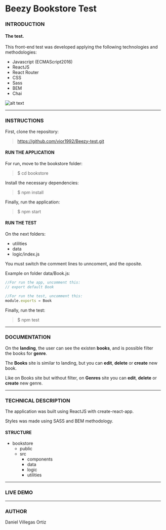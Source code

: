 # Beezy Bookstore Test

### **INTRODUCTION**

####  **The test.**

This front-end test was developed applying the following technologies and methodologies:

+ Javascript (ECMAScript2016)
+ ReactJS
+ React Router 
+ CSS
+ Sass
+ BEM
+ Chai

![alt text](https://davidmles.com/wp-content/uploads/2017/02/html-css-js-768x427.png "technologies")

---

### **INSTRUCTIONS**

First, clone the repository:

> https://github.com/vior1992/Beezy-test.git

#### **RUN THE APPLICATION**

For run, move to the bookstore folder:

> $ cd bookstore

Install the necessary dependencies:

> $ npm install

Finally, run the application:

> $ npm start

#### **RUN THE TEST**

On the next folders:

+ utilities
+ data
+ logic/index.js

You must switch the comment lines to unncoment, and the oposite.

Example on folder data/Book.js:
```javascript
//For run the app, uncomment this:
// export default Book

//For run the test, uncomment this:
module.exports = Book
```

Finally, run the test:

> $ npm test

---

### **DOCUMENTATION**

On the **landing**, the user can see the existen **books**, and is possible filter the books for **genre**.

The **Books** site is similar to landing, but you can **edit**, **delete** or **create** new book.

Like on Books site but without filter, on **Genres** site you can **edit**, **delete** or **create** new genre.

---

### **TECHNICAL DESCRIPTION**

The application was built using ReactJS with create-react-app. 

Styles was made using SASS and BEM methodology.

#### **STRUCTURE**

+ bookstore
    + public
    + src
        + components
        + data
        + logic
        + utilities

---

### **LIVE DEMO**

<!-- [Bookstore live demo](http: "Bookstore") -->

---

### **AUTHOR**
Daniel Villegas Ortiz
